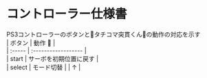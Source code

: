 # コントローラー仕様書  
PS3コントローラーのボタンとタチコマ突貫くんの動作の対応を示す  
| ボタン  | 動作                  |  
| :----- | :------------------  |  
| start  | サーボを初期位置に戻す   |  
| select | モード切替             |
| ↑      | 